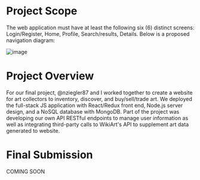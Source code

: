 # Project Scope

The web application must have at least the following six (6) distinct screens: Login/Register, Home, Profile,
Search/results, Details. Below is a proposed navigation diagram:

![image](https://user-images.githubusercontent.com/35873945/186562066-3e736f77-7d52-4818-a759-5bc84c6e6820.png)

# Project Overview

For our final project, @nziegler87 and I worked together to create a website for art collectors to inventory, discover, and buy/sell/trade art. We deployed the full-stack JS application with React/Redux front end, Node.js server design, and a NoSQL database with MongoDB. Part of the project was developing our own API RESTful endpoints to manage user information as well as integrating third-party calls to WikiArt's API to supplement art data generated to website.

# Final Submission

COMING SOON
